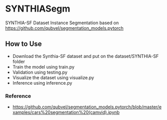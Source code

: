 # SYNTHIASegm

SYNTHIA-SF Dataset Instance Segmentation based on https://github.com/qubvel/segmentation_models.pytorch

## How to Use

- Download the Synthia-SF dataset and put on the dataset/SYNTHIA-SF folder
- Train the model using train.py
- Validation using testing.py
- Visualize the dataset using visualize.py
- Inference using inference.py

### Reference
- https://github.com/qubvel/segmentation_models.pytorch/blob/master/examples/cars%20segmentation%20(camvid).ipynb